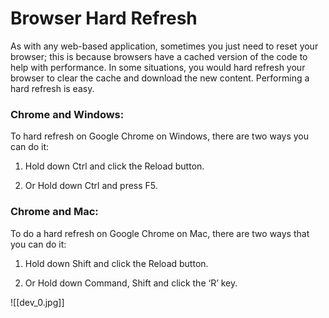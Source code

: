 # Browser Hard Refresh

As with any web-based application, sometimes you just need to reset your browser; this is because browsers have a cached version of the code to help with performance. In some situations, you would hard refresh your browser to clear the cache and download the new content. Performing a hard refresh is easy.

###  Chrome and Windows:

To hard refresh on Google Chrome on Windows, there are two ways you can do it:

1.  Hold down Ctrl and click the Reload button.

2.  Or Hold down Ctrl and press F5.

###  Chrome and Mac:

To do a hard refresh on Google Chrome on Mac, there are two ways that you can do it:

1.  Hold down Shift and click the Reload button.

2.  Or Hold down Command, Shift and click the ‘R’ key.

![[dev_0.jpg]]

